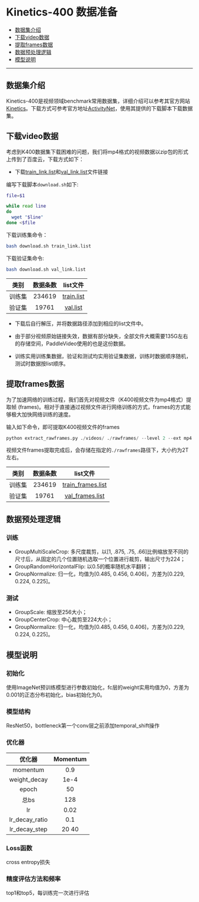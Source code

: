 # Kinetics-400 数据准备

- [数据集介绍](#数据集介绍)
- [下载video数据](#下载video数据)
- [提取frames数据](#提取frames数据)
- [数据预处理逻辑](#数据预处理逻辑)
- [模型说明](#模型说明)

---


## 数据集介绍

Kinetics-400是视频领域benchmark常用数据集，详细介绍可以参考其官方网站[Kinetics](https://deepmind.com/research/open-source/kinetics)。下载方式可参考官方地址[ActivityNet](https://github.com/activitynet/ActivityNet/tree/master/Crawler/Kinetics)，使用其提供的下载脚本下载数据集。

## 下载video数据

考虑到K400数据集下载困难的问题，我们将mp4格式的视频数据以zip包的形式上传到了百度云，下载方式如下：

- 下载[train_link.list](https://ai-rank.bj.bcebos.com/Kinetics400/train_link.list)和[val_link.list](https://ai-rank.bj.bcebos.com/Kinetics400/val_link.list)文件链接

编写下载脚本`download.sh`如下:
```bash
file=$1

while read line 
do
  wget "$line"
done <$file
```

下载训练集命令：
```bash
bash download.sh train_link.list
```

下载验证集命令:
```bash
bash download.sh val_link.list
```

|类别 | 数据条数  | list文件 |
| :------: | :----------: | :----: |
|训练集 | 234619  |  [train.list](https://videotag.bj.bcebos.com/PaddleVideo/Data/Kinetic400/train.list)|
|验证集 | 19761 |  [val.list](https://videotag.bj.bcebos.com/PaddleVideo/Data/Kinetic400/val.list)|


- 下载后自行解压，并将数据路径添加到相应的list文件中。

- 由于部分视频原始链接失效，数据有部分缺失，全部文件大概需要135G左右的存储空间，PaddleVideo使用的也是这份数据。

- 训练实用训练集数据，验证和测试均实用验证集数据，训练时数据顺序随机，测试时数据按list顺序。


## 提取frames数据
为了加速网络的训练过程，我们首先对视频文件（K400视频文件为mp4格式）提取帧 (frames)。相对于直接通过视频文件进行网络训练的方式，frames的方式能够极大加快网络训练的速度。

输入如下命令，即可提取K400视频文件的frames

```python
python extract_rawframes.py ./videos/ ./rawframes/ --level 2 --ext mp4
```

视频文件frames提取完成后，会存储在指定的`./rawframes`路径下，大小约为2T左右。

|类别 | 数据条数  | list文件 |
| :------: | :----------: | :----: |
|训练集 | 234619  |  [train_frames.list](https://videotag.bj.bcebos.com/PaddleVideo/Data/Kinetic400/train_frames.list)|
|验证集 | 19761 |  [val_frames.list](https://videotag.bj.bcebos.com/PaddleVideo/Data/Kinetic400/val_frames.list)|


## 数据预处理逻辑
### 训练
- GroupMultiScaleCrop: 多尺度裁剪，以[1, .875, .75, .66]比例缩放至不同的尺寸后，从固定的几个位置随机选取一个位置进行裁剪，输出尺寸为224；
- GroupRandomHorizontalFlip: 以0.5的概率随机水平翻转；
- GroupNormalize: 归一化，均值为[0.485, 0.456, 0.406]，方差为[0.229, 0.224, 0.225]。

### 测试
- GroupScale: 缩放至256大小；
- GroupCenterCrop: 中心裁剪至224大小；
- GroupNormalize: 归一化，均值为[0.485, 0.456, 0.406]，方差为[0.229, 0.224, 0.225]。


## 模型说明

### 初始化
使用ImageNet预训练模型进行参数初始化，fc层的weight实用均值为0，方差为0.001的正态分布初始化，bias初始化为0。

### 模型结构
ResNet50，bottleneck第一个conv层之前添加temporal_shift操作

### 优化器
| 优化器 | Momentum |
| :--: | :--: |
|momentum | 0.9 |
|weight_decay | 1e-4 | 
|epoch | 50 |
|总bs | 128 |
|lr | 0.02 |
|lr_decay_ratio | 0.1 |
|lr_decay_step | 20 40 |

### Loss函数
cross entropy损失

### 精度评估方法和频率
top1和top5，每训练完一次进行评估

